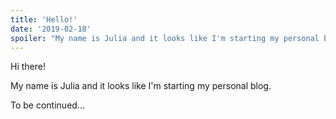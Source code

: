 ```yaml
---
title: 'Hello!'
date: '2019-02-18'
spoiler: "My name is Julia and it looks like I'm starting my personal blog."
---
```


Hi there!

My name is Julia and it looks like I'm starting my personal blog.

To be continued...
